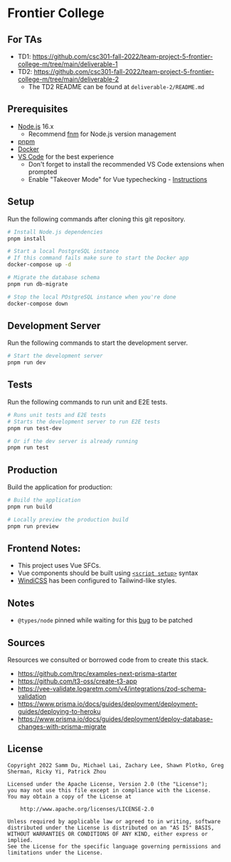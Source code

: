 # Frontier College

## For TAs
- TD1: https://github.com/csc301-fall-2022/team-project-5-frontier-college-m/tree/main/deliverable-1
- TD2: https://github.com/csc301-fall-2022/team-project-5-frontier-college-m/tree/main/deliverable-2
  - The TD2 README can be found at `deliverable-2/README.md`

## Prerequisites

- [Node.js](https://nodejs.org/en/) 16.x
  - Recommend [fnm](https://github.com/Schniz/fnm) for Node.js version management
- [pnpm](https://pnpm.io/)
- [Docker](https://www.docker.com/)
- [VS Code](https://code.visualstudio.com/) for the best experience
  - Don't forget to install the recommended VS Code extensions when prompted
  - Enable "Takeover Mode" for Vue typechecking - [Instructions](https://github.com/johnsoncodehk/volar/discussions/471)

## Setup

Run the following commands after cloning this git repository.

```bash
# Install Node.js dependencies
pnpm install

# Start a local PostgreSQL instance
# If this command fails make sure to start the Docker app
docker-compose up -d

# Migrate the database schema
pnpm run db-migrate

# Stop the local POstgreSQL instance when you're done
docker-compose down
```

## Development Server

Run the following commands to start the development server.

```bash
# Start the development server
pnpm run dev
```

## Tests

Run the following commands to run unit and E2E tests.

```bash
# Runs unit tests and E2E tests
# Starts the development server to run E2E tests
pnpm run test-dev

# Or if the dev server is already running
pnpm run test
```

## Production

Build the application for production:

```bash
# Build the application
pnpm run build

# Locally preview the production build
pnpm run preview
```

## Frontend Notes:

- This project uses Vue SFCs.
- Vue components should be built using [`<script setup>`](https://vuejs.org/api/sfc-script-setup.html) syntax
- [WindiCSS](https://windicss.org/) has been configured to Tailwind-like styles.

## Notes

- `@types/node` pinned while waiting for this [bug](https://github.com/vuejs/core/pull/6855) to be patched
<!-- - `trpc-nuxt` has been patched to use `superjson` transformer` -->

## Sources

Resources we consulted or borrowed code from to create this stack.

- https://github.com/trpc/examples-next-prisma-starter
- https://github.com/t3-oss/create-t3-app
- https://vee-validate.logaretm.com/v4/integrations/zod-schema-validation
- https://www.prisma.io/docs/guides/deployment/deployment-guides/deploying-to-heroku
- https://www.prisma.io/docs/guides/deployment/deploy-database-changes-with-prisma-migrate

## License

```
Copyright 2022 Samm Du, Michael Lai, Zachary Lee, Shawn Plotko, Greg Sherman, Ricky Yi, Patrick Zhou

Licensed under the Apache License, Version 2.0 (the "License");
you may not use this file except in compliance with the License.
You may obtain a copy of the License at

    http://www.apache.org/licenses/LICENSE-2.0

Unless required by applicable law or agreed to in writing, software
distributed under the License is distributed on an "AS IS" BASIS,
WITHOUT WARRANTIES OR CONDITIONS OF ANY KIND, either express or implied.
See the License for the specific language governing permissions and
limitations under the License.
```
